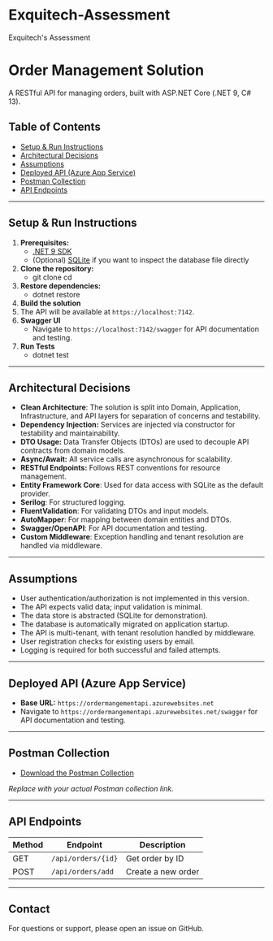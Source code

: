 # Exquitech-Assessment
Exquitech's Assessment

# Order Management Solution

A RESTful API for managing orders, built with ASP.NET Core (.NET 9, C# 13).

## Table of Contents

- [Setup & Run Instructions](#setup--run-instructions)
- [Architectural Decisions](#architectural-decisions)
- [Assumptions](#assumptions)
- [Deployed API (Azure App Service)](#deployed-api-azure-app-service)
- [Postman Collection](#postman-collection)
- [API Endpoints](#api-endpoints)

---

## Setup & Run Instructions

1. **Prerequisites:**
   - [.NET 9 SDK](https://dotnet.microsoft.com/en-us/download/dotnet/9.0)
   - (Optional) [SQLite](https://www.sqlite.org/download.html) if you want to inspect the database file directly
2. **Clone the repository:**
   - git clone <your-repo-url> cd <repo-folder>
3. **Restore dependencies:**
   - dotnet restore
4. **Build the solution**
5. The API will be available at `https://localhost:7142`.
6. **Swagger UI**
   - Navigate to `https://localhost:7142/swagger` for API documentation and testing.
7. **Run Tests**
   - dotnet test

---

## Architectural Decisions

- **Clean Architecture**: The solution is split into Domain, Application, Infrastructure, and API layers for separation of concerns and testability.
- **Dependency Injection:** Services are injected via constructor for testability and maintainability.
- **DTO Usage:** Data Transfer Objects (DTOs) are used to decouple API contracts from domain models.
- **Async/Await:** All service calls are asynchronous for scalability.
- **RESTful Endpoints:** Follows REST conventions for resource management.
- **Entity Framework Core**: Used for data access with SQLite as the default provider.
- **Serilog**: For structured logging.
- **FluentValidation**: For validating DTOs and input models.
- **AutoMapper**: For mapping between domain entities and DTOs.
- **Swagger/OpenAPI**: For API documentation and testing.
- **Custom Middleware**: Exception handling and tenant resolution are handled via middleware.

---

## Assumptions

- User authentication/authorization is not implemented in this version.
- The API expects valid data; input validation is minimal.
- The data store is abstracted (SQLite for demonstration).
- The database is automatically migrated on application startup.
- The API is multi-tenant, with tenant resolution handled by middleware.
- User registration checks for existing users by email.
- Logging is required for both successful and failed attempts.

---

## Deployed API (Azure App Service)

- **Base URL:** `https://ordermangementapi.azurewebsites.net`
- Navigate to `https://ordermangementapi.azurewebsites.net/swagger` for API documentation and testing.

---

## Postman Collection

- [Download the Postman Collection](<link-to-your-postman-collection>)

_Replace with your actual Postman collection link._

---

## API Endpoints

| Method | Endpoint              | Description         |
|--------|----------------------|---------------------|
| GET    | `/api/orders/{id}`   | Get order by ID     |
| POST   | `/api/orders/add`    | Create a new order  |

---

## Contact

For questions or support, please open an issue on GitHub.
